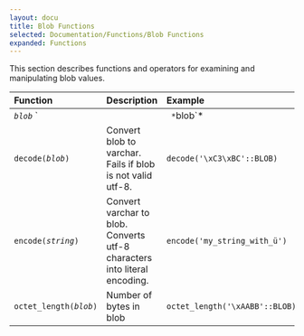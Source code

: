 ```yaml
---
layout: docu
title: Blob Functions
selected: Documentation/Functions/Blob Functions
expanded: Functions
---
```

This section describes functions and operators for examining and manipulating blob values.

| Function | Description | Example | Result |
|:---|:---|:---|:---|
| *`blob`* `||` *`blob`* | Blob concatenation | `'\xAA'::BLOB || '\xBB'::BLOB` | \xAABB |
| `decode(`*`blob`*`)` | Convert blob to varchar. Fails if blob is not valid utf-8. | `decode('\xC3\xBC'::BLOB)` | ü |
| `encode(`*`string`*`)` | Convert varchar to blob. Converts utf-8 characters into literal encoding. | `encode('my_string_with_ü')` | my_string_with_\xC3\xBC |
| `octet_length(`*`blob`*`)` | Number of bytes in blob | `octet_length('\xAABB'::BLOB)` | 2 |
